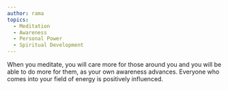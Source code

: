 ```yaml
---
author: rama
topics:
  - Meditation
  - Awareness
  - Personal Power
  - Spiritual Development
---
```


When you meditate, you will care more for those around you and you will be able to do more for them, as your own awareness advances. Everyone who comes into your field of energy is positively influenced.
